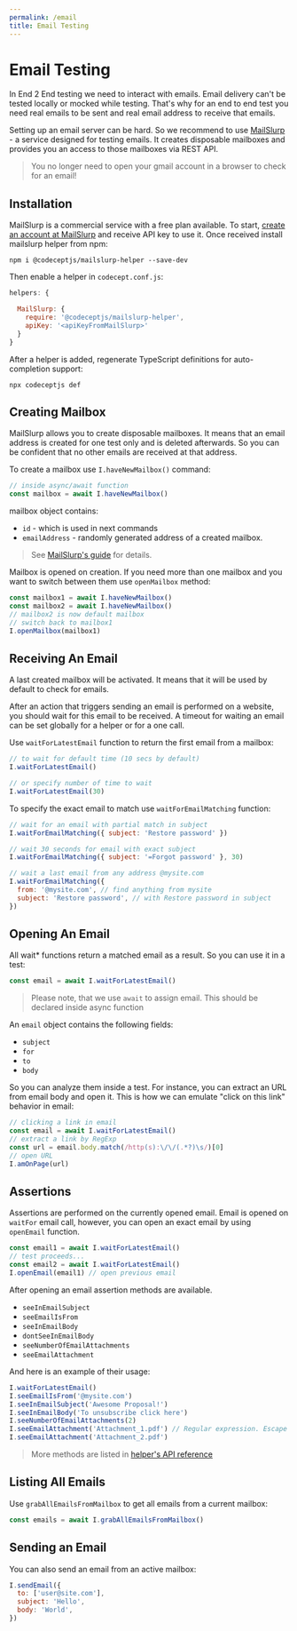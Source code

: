 ```yaml
---
permalink: /email
title: Email Testing
---
```


# Email Testing

In End 2 End testing we need to interact with emails.
Email delivery can't be tested locally or mocked while testing.
That's why for an end to end test you need real emails to be sent and real email address to receive that emails.

Setting up an email server can be hard. So we recommend to use [MailSlurp](https://mailslurp.com/) - a service designed for testing emails. It creates disposable mailboxes and provides you an access to those mailboxes via REST API.

> You no longer need to open your gmail account in a browser to check for an email!

## Installation

MailSlurp is a commercial service with a free plan available. To start, [create an account at MailSlurp](https://app.mailslurp.com/) and receive API key to use it. Once received install mailslurp helper from npm:

```
npm i @codeceptjs/mailslurp-helper --save-dev
```

Then enable a helper in `codecept.conf.js`:

```js
helpers: {

  MailSlurp: {
    require: '@codeceptjs/mailslurp-helper',
    apiKey: '<apiKeyFromMailSlurp>'
  }
}
```

After a helper is added, regenerate TypeScript definitions for auto-completion support:

```
npx codeceptjs def
```

## Creating Mailbox

MailSlurp allows you to create disposable mailboxes. It means that an email address is created for one test only and is deleted afterwards. So you can be confident that no other emails are received at that address.

To create a mailbox use `I.haveNewMailbox()` command:

```js
// inside async/await function
const mailbox = await I.haveNewMailbox()
```

mailbox object contains:

- `id` - which is used in next commands
- `emailAddress` - randomly generated address of a created mailbox.

> See [MailSlurp's guide](https://www.mailslurp.com/guides/getting-started/#create-email-addresses) for details.

Mailbox is opened on creation. If you need more than one mailbox and you want to switch between them use `openMailbox` method:

```js
const mailbox1 = await I.haveNewMailbox()
const mailbox2 = await I.haveNewMailbox()
// mailbox2 is now default mailbox
// switch back to mailbox1
I.openMailbox(mailbox1)
```

## Receiving An Email

A last created mailbox will be activated. It means that it will be used by default to check for emails.

After an action that triggers sending an email is performed on a website, you should wait for this email to be received.
A timeout for waiting an email can be set globally for a helper or for a one call.

Use `waitForLatestEmail` function to return the first email from a mailbox:

```js
// to wait for default time (10 secs by default)
I.waitForLatestEmail()

// or specify number of time to wait
I.waitForLatestEmail(30)
```

To specify the exact email to match use `waitForEmailMatching` function:

```js
// wait for an email with partial match in subject
I.waitForEmailMatching({ subject: 'Restore password' })

// wait 30 seconds for email with exact subject
I.waitForEmailMatching({ subject: '=Forgot password' }, 30)

// wait a last email from any address @mysite.com
I.waitForEmailMatching({
  from: '@mysite.com', // find anything from mysite
  subject: 'Restore password', // with Restore password in subject
})
```

## Opening An Email

All wait\* functions return a matched email as a result. So you can use it in a test:

```js
const email = await I.waitForLatestEmail()
```

> Please note, that we use `await` to assign email. This should be declared inside async function

An `email` object contains the following fields:

- `subject`
- `for`
- `to`
- `body`

So you can analyze them inside a test. For instance, you can extract an URL from email body and open it.
This is how we can emulate "click on this link" behavior in email:

```js
// clicking a link in email
const email = await I.waitForLatestEmail()
// extract a link by RegExp
const url = email.body.match(/http(s):\/\/(.*?)\s/)[0]
// open URL
I.amOnPage(url)
```

## Assertions

Assertions are performed on the currently opened email. Email is opened on `waitFor` email call, however, you can open an exact email by using `openEmail` function.

```js
const email1 = await I.waitForLatestEmail()
// test proceeds...
const email2 = await I.waitForLatestEmail()
I.openEmail(email1) // open previous email
```

After opening an email assertion methods are available.

- `seeInEmailSubject`
- `seeEmailIsFrom`
- `seeInEmailBody`
- `dontSeeInEmailBody`
- `seeNumberOfEmailAttachments`
- `seeEmailAttachment`

And here is an example of their usage:

```js
I.waitForLatestEmail()
I.seeEmailIsFrom('@mysite.com')
I.seeInEmailSubject('Awesome Proposal!')
I.seeInEmailBody('To unsubscribe click here')
I.seeNumberOfEmailAttachments(2)
I.seeEmailAttachment('Attachment_1.pdf') // Regular expression. Escape special characters like '(' or ')' in filename.
I.seeEmailAttachment('Attachment_2.pdf')
```

> More methods are listed in [helper's API reference](https://github.com/codeceptjs/mailslurp-helper/blob/master/README.md#api)

## Listing All Emails

Use `grabAllEmailsFromMailbox` to get all emails from a current mailbox:

```js
const emails = await I.grabAllEmailsFromMailbox()
```

## Sending an Email

You can also send an email from an active mailbox:

```js
I.sendEmail({
  to: ['user@site.com'],
  subject: 'Hello',
  body: 'World',
})
```
